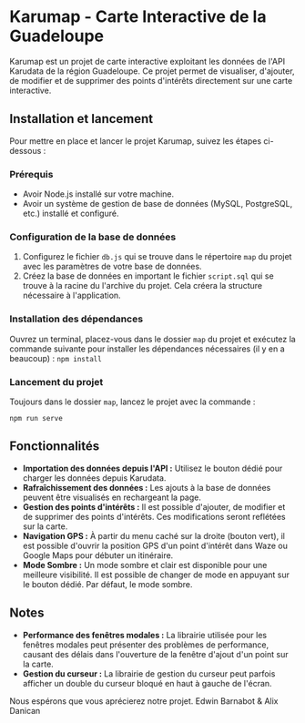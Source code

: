 # Karumap - Carte Interactive de la Guadeloupe

Karumap est un projet de carte interactive exploitant les données de l'API Karudata de la région Guadeloupe. Ce projet permet de visualiser, d'ajouter, de modifier et de supprimer des points d'intérêts directement sur une carte interactive.

## Installation et lancement

Pour mettre en place et lancer le projet Karumap, suivez les étapes ci-dessous :

### Prérequis

- Avoir Node.js installé sur votre machine.
- Avoir un système de gestion de base de données (MySQL, PostgreSQL, etc.) installé et configuré.

### Configuration de la base de données

1. Configurez le fichier `db.js` qui se trouve dans le répertoire `map` du projet avec les paramètres de votre base de données.
2. Créez la base de données en important le fichier `script.sql` qui se trouve à la racine du l'archive du projet. Cela créera la structure nécessaire à l'application.

### Installation des dépendances

Ouvrez un terminal, placez-vous dans le dossier `map` du projet et exécutez la commande suivante pour installer les dépendances nécessaires (il y en a beaucoup) : 
`npm install`

### Lancement du projet

Toujours dans le dossier `map`, lancez le projet avec la commande :

`npm run serve`


## Fonctionnalités

- **Importation des données depuis l'API :** Utilisez le bouton dédié pour charger les données depuis Karudata.
- **Rafraîchissement des données :** Les ajouts à la base de données peuvent être visualisés en rechargeant la page.
- **Gestion des points d'intérêts :** Il est possible d'ajouter, de modifier et de supprimer des points d'intérêts. Ces modifications seront reflétées sur la carte.
- **Navigation GPS :** À partir du menu caché sur la droite (bouton vert), il est possible d'ouvrir la position GPS d'un point d'intérêt dans Waze ou Google Maps pour débuter un itinéraire.
- **Mode Sombre :** Un mode sombre et clair est disponible pour une meilleure visibilité. Il est possible de changer de mode en appuyant sur le bouton dédié. Par défaut, le mode sombre.

## Notes

- **Performance des fenêtres modales :** La librairie utilisée pour les fenêtres modales peut présenter des problèmes de performance, causant des délais dans l'ouverture de la fenêtre d'ajout d'un point sur la carte.
- **Gestion du curseur :** La librairie de gestion du curseur peut parfois afficher un double du curseur bloqué en haut à gauche de l'écran.

Nous espérons que vous aprécierez notre projet.
Edwin Barnabot & Alix Danican